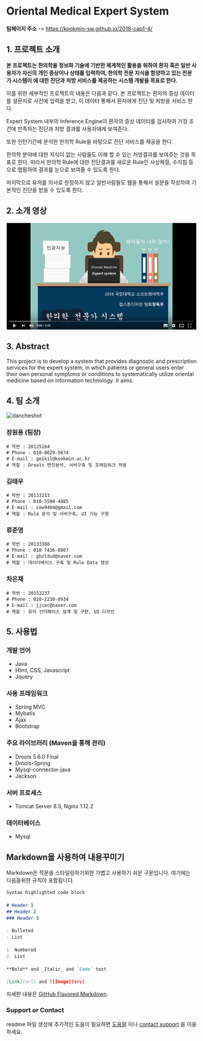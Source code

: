 # Oriental Medical Expert System

**팀페이지 주소** -> https://kookmin-sw.github.io/2018-cap1-4/

## 1. 프로젝트 소개

 **본 프로젝트는 한의학을 정보화 기술에 기반한 체계적인 활용을 위하여 환자 혹은 일반 사용자가 자신의 개인 증상이나 상태를 입력하여, 한의학 전문 지식을 함양하고 있는 전문가 시스템이 에 대한 진단과 처방 서비스를 제공하는 시스템 개발을 목표로 한다.**

 이를 위한 세부적인 프로젝트의 내용은 다음과 같다.
 본 프로젝트는 환자의 증상 데이터를 설문지로 사전에 입력을 받고, 이 데이터 통해서
 환자에게 진단 및 처방을 서비스 한다.
	
 Expert System 내부의 Inference Engine이 환자의 증상 데이터를 검사하여 가장 조건에 만족하는
 진단과 처방 결과를 사용자에게 보여준다.

 또한 인턴기간에 분석한 한의학 Rule을 바탕으로 진단 서비스를 제공을 한다. 

 한의학 분야에 대한 지식이 없는 사람들도 이해 할 수 있는 처방결과를 보여주는 것을 목표로 한다. 따라서 한의학 Rule에 대한 진단결과를 새로운 Rule인 사상체질, 수지침 등으로 맵핑하여 결과를 눈으로 보여줄 수 있도록 한다.

 마지막으로 유저를 의사로 한정하지 않고 일반사람들도 웹을 통해서 설문을 작성하여 기본적인
 진단을 받을 수 있도록 한다.
 

## 2. 소개 영상

[![image](doc/이미지/youtubeMain.PNG)](https://www.youtube.com/watch?v=wvII17ksxE4&t=2s)
## 3. Abstract

This project is to develop a system that provides diagnostic and prescription services for the expert system, in which patients or general users enter their own personal symptoms or conditions to systematically utilize oriental medicine based on information technology. It aims.


## 4. 팀 소개
![dancheshot](https://user-images.githubusercontent.com/21376336/38676797-1c7d5538-3e97-11e8-98e1-c27bc5d4fd56.jpg)



### 장원용 (팀장)
```
# 학번 : 20125164
# Phone : 010-8629-5674
# E-mail : geikil@kookmin.ac.kr
# 역할 : Drools 엔진분석, 서버구축 및 프레임워크 적용
```
### 김태우
```
# 학번 : 20133213
# Phone : 010-5590-4085
# E-mail : cow9404@gmail.com
# 역할 : Rule 분석 및 서버구축, UI 기능 구현
```
### 류준영
```
# 학번 : 20133388
# Phone : 010-7436-8807
# E-mail : ghzldud@naver.com
# 역할 : 데이터베이스 구축 및 Rule Data 생성
```
### 차은채
```
# 학번 : 20153237
# Phone : 010-2230-0934
# E-mail : jjcec@naver.com
# 역할 : 유저 인터페이스 설계 및 구현, UI 디자인
```
## 5. 사용법

### 개발 언어
   - Java
   - Html, CSS, Javascript 
   - Jquery
### 사용 프레임워크
   - Spring MVC
   - Mybatis   	    
   - Ajax
   - Bootstrap
### 주요 라이브러리 (Maven을 통해 관리)
   - Drools 5.6.0 Final 
   - Drools-Spring 
   - Mysql-connector-java
   - Jackson
### 서버 프로세스
  - Tomcat Server 8.5, Nginx 1.12.2
### 데이터베이스
  - Mysql


## Markdown을 사용하여 내용꾸미기

Markdown은 작문을 스타일링하기위한 가볍고 사용하기 쉬운 구문입니다. 여기에는 다음을위한 규칙이 포함됩니다.

```markdown
Syntax highlighted code block

# Header 1
## Header 2
### Header 3

- Bulleted
- List

1. Numbered
2. List

**Bold** and _Italic_ and `Code` text

[Link](url) and ![Image](src)
```

자세한 내용은 [GitHub Flavored Markdown](https://guides.github.com/features/mastering-markdown/).

### Support or Contact

readme 파일 생성에 추가적인 도움이 필요하면 [도움말](https://help.github.com/articles/about-readmes/) 이나 [contact support](https://github.com/contact) 을 이용하세요.
